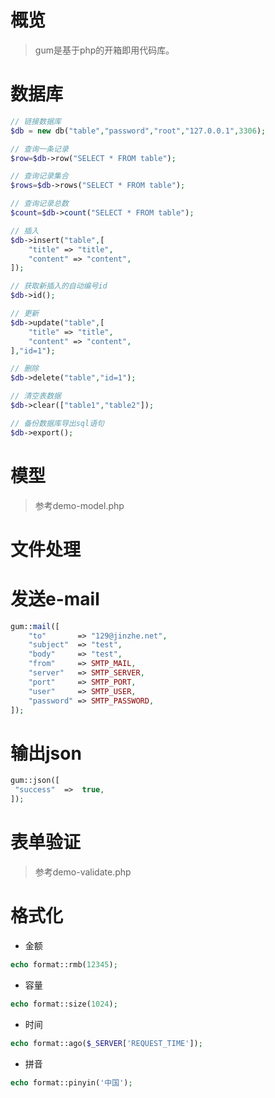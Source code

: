 # 概览
> gum是基于php的开箱即用代码库。


# 数据库
```php
// 链接数据库
$db = new db("table","password","root","127.0.0.1",3306);

// 查询一条记录
$row=$db->row("SELECT * FROM table");

// 查询记录集合
$rows=$db->rows("SELECT * FROM table");

// 查询记录总数
$count=$db->count("SELECT * FROM table");

// 插入
$db->insert("table",[
	"title" => "title",
	"content" => "content",
]);

// 获取新插入的自动编号id
$db->id();

// 更新
$db->update("table",[
	"title" => "title",
	"content" => "content",
],"id=1");

// 删除
$db->delete("table","id=1");

// 清空表数据
$db->clear(["table1","table2"]);

// 备份数据库导出sql语句
$db->export();

```

# 模型
> 参考demo-model.php

# 文件处理


# 发送e-mail
```php
gum::mail([
	"to"       => "129@jinzhe.net",
	"subject"  => "test",
	"body"     => "test",
	"from"     => SMTP_MAIL,
	"server"   => SMTP_SERVER,
	"port"     => SMTP_PORT,
	"user"     => SMTP_USER,
	"password" => SMTP_PASSWORD,
]);
```

# 输出json
```php
gum::json([
 "success"	=>	true,
]);
```

# 表单验证
> 参考demo-validate.php

# 格式化
- 金额
```php
echo format::rmb(12345);
```
- 容量
```php
echo format::size(1024);
```
- 时间
```php
echo format::ago($_SERVER['REQUEST_TIME']);
```
- 拼音
```php
echo format::pinyin('中国');
```
